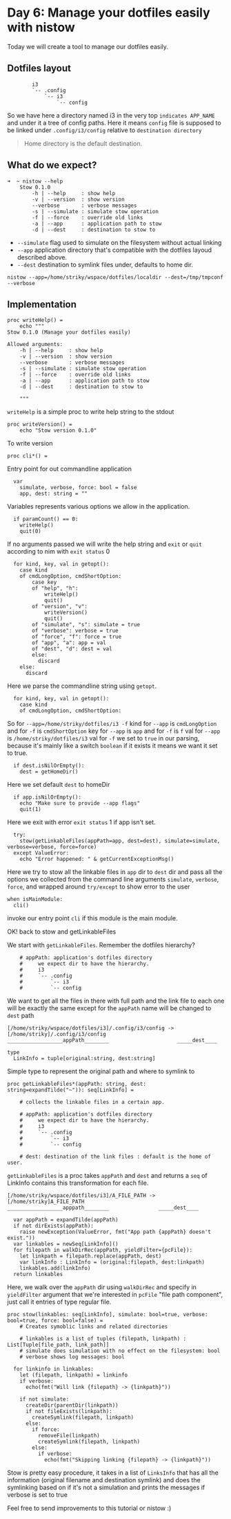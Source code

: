 # Day 6: Manage your dotfiles easily with nistow
Today we will create a tool to manage our dotfiles easily.

## Dotfiles layout
```
        i3
        `-- .config
            `-- i3
                `-- config
```
So we have here a directory named i3 in the very top `indicates APP_NAME` and under it a tree of config paths. Here it means `config` file is supposed to be linked under `.config/i3/config` relative to `destination directory` 
> Home directory is the default destination.

## What do we expect?
```
➜  ~ nistow --help
    Stow 0.1.0
        -h | --help     : show help
        -v | --version  : show version
        --verbose       : verbose messages
        -s | --simulate : simulate stow operation
        -f | --force    : override old links
        -a | --app      : application path to stow
        -d | --dest     : destination to stow to
```
- `--simulate` flag used to simulate on the filesystem without actual linking
- `--app` application directory that's compatible with the dotfiles layoud described above.
- `--dest` destination to symlink files under, defaults to home dir.

```
nistow --app=/home/striky/wspace/dotfiles/localdir --dest=/tmp/tmpconf --verbose
```


## Implementation

```Nimrod
proc writeHelp() = 
    echo """
Stow 0.1.0 (Manage your dotfiles easily)

Allowed arguments:
    -h | --help     : show help
    -v | --version  : show version
    --verbose       : verbose messages
    -s | --simulate : simulate stow operation
    -f | --force    : override old links
    -a | --app      : application path to stow
    -d | --dest     : destination to stow to

    """
```
`writeHelp` is a simple proc to write help string to the stdout

```Nimrod
proc writeVersion() =
    echo "Stow version 0.1.0"
```
To write version

```Nimrod
proc cli*() =
```
Entry point for out commandline application

```Nimrod
  var 
    simulate, verbose, force: bool = false
    app, dest: string = ""
```
Variables represents various options we allow in the application.

```Nimrod
  if paramCount() == 0:
    writeHelp()
    quit(0)
```
If no arguments passed we will write the help string and `exit` or `quit` according to nim with `exit status` 0

```Nimrod
  for kind, key, val in getopt():
    case kind
    of cmdLongOption, cmdShortOption:
        case key
        of "help", "h": 
            writeHelp()
            quit()
        of "version", "v":
            writeVersion()
            quit()
        of "simulate", "s": simulate = true
        of "verbose": verbose = true
        of "force", "f": force = true
        of "app", "a": app = val
        of "dest", "d": dest = val 
        else:
          discard
    else:
      discard 
```
Here we parse the commandline string using `getopt`.
```Nimrod
  for kind, key, val in getopt():
    case kind
    of cmdLongOption, cmdShortOption:
```
So for `--app=/home/striky/dotfiles/i3 -f`
kind for `--app` is `cmdLongOption` and for `-f` is `cmdShortOption`
key for `--app` is `app` and for `-f` is `f`
val for `--app` is `/home/striky/dotfiles/i3`
val for `-f` we set to `true` in our parsing, because it's mainly like a switch `boolean` if it exists it means we want it set to true.

```Nimrod
  if dest.isNilOrEmpty():
    dest = getHomeDir()
```
Here we set default `dest` to homeDir
```Nimrod
  if app.isNilOrEmpty():
    echo "Make sure to provide --app flags"
    quit(1)
```
Here we exit with error `exit status` 1 if app isn't set.

```Nimrod
  try:
    stow(getLinkableFiles(appPath=app, dest=dest), simulate=simulate, verbose=verbose, force=force)
  except ValueError:
    echo "Error happened: " & getCurrentExceptionMsg()
```
Here we try to stow all the linkable files in `app` dir to `dest` dir and pass all the options we collected from the command line arguments `simulate`, `verbose`, `force`, and wrapped around `try/except` to show error to the user

```Nimrod
when isMainModule:
  cli()
```
invoke our entry point `cli` if this module is the main module.


OK! back to stow and getLinkableFiles

We start with `getLinkableFiles`. Remember the dotfiles hierarchy?
```
    # appPath: application's dotfiles directory
    #     we expect dir to have the hierarchy.
    #     i3
    #     `-- .config
    #         `-- i3
    #         `-- config
```
We want to get all the files in there with full path and the link file to each one will be exactly the same except for the `appPath` name will be changed to `dest` path

```
[/home/striky/wspace/dotfiles/i3]/.config/i3/config -> [/home/striky]/.config/i3/config
__________________appPath________                      _____dest____
```

```Nimrod
type
  LinkInfo = tuple[original:string, dest:string] 
```
Simple type to represent the original path and where to symlink to

```Nimrod
proc getLinkableFiles*(appPath: string, dest: string=expandTilde("~")): seq[LinkInfo] =

    # collects the linkable files in a certain app.

    # appPath: application's dotfiles directory
    #     we expect dir to have the hierarchy.
    #     i3
    #     `-- .config
    #         `-- i3
    #         `-- config

    # dest: destination of the link files : default is the home of user.
```
`getLinkableFiles` is a proc takes `appPath` and `dest` and returns a `seq` of LinkInfo contains this transformation for each file.

```
[/home/striky/wspace/dotfiles/i3]/A_FILE_PATH -> [/home/striky]A_FILE_PATH
__________________apppath________                _____dest____
```

```Nimrod
  var appPath = expandTilde(appPath)
  if not dirExists(appPath):
    raise newException(ValueError, fmt("App path {appPath} doesn't exist."))
  var linkables = newSeq[LinkInfo]()
  for filepath in walkDirRec(appPath, yieldFilter={pcFile}):
    let linkpath = filepath.replace(appPath, dest)
    var linkInfo : LinkInfo = (original:filepath, dest:linkpath)
    linkables.add(linkInfo)
  return linkables
```
Here, we walk over the `appPath` dir using `walkDirRec` and specify in `yieldFilter` argument that we're interested in `pcFile` "file path component", just call it entries of type regular file.


```Nimrod
proc stow(linkables: seq[LinkInfo], simulate: bool=true, verbose: bool=true, force: bool=false) = 
    # Creates symoblic links and related directories

    # linkables is a list of tuples (filepath, linkpath) : List[Tuple[file_path, link_path]]
    # simulate does simulation with no effect on the filesystem: bool
    # verbose shows log messages: bool

  for linkinfo in linkables:
    let (filepath, linkpath) = linkinfo
    if verbose:
      echo(fmt("Will link {filepath} -> {linkpath}"))

    if not simulate:
      createDir(parentDir(linkpath))
      if not fileExists(linkpath):
        createSymlink(filepath, linkpath)
      else:
        if force:
          removeFile(linkpath)
          createSymlink(filepath, linkpath)
        else:
          if verbose:
            echo(fmt("Skipping linking {filepath} -> {linkpath}"))
```
Stow is pretty easy procedure, it takes in a list of `LinksInfo` that has all the information (original filename and destination symlink) and does the symlinking based on if it's not a simulation and prints the messages if verbose is set to true

Feel free to send improvements to this tutorial or nistow :)